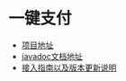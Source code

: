 # 一键支付
+ [项目地址](https://github.com/Daimhim/vision/tree/master/onekeypayment)
+ [javadoc文档地址](https://github.com/Daimhim/vision/tree/master/onekeypayment/docs/javadoc)
+ [接入指南以及版本更新说明](https://github.com/Daimhim/vision/blob/master/onekeypayment/%20README.md)
